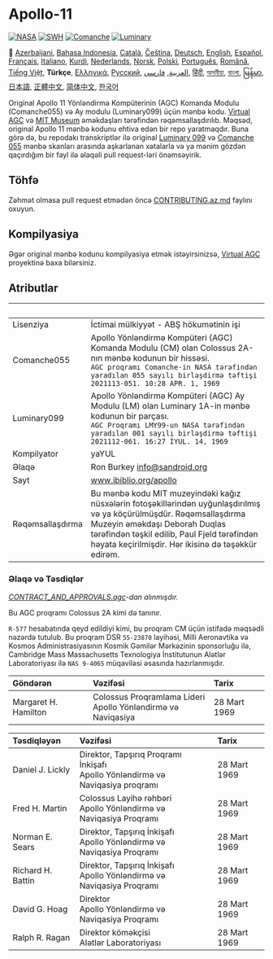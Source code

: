 # Apollo-11

[![NASA][1]][2]
[![SWH]][SWH_URL]
[![Comanche]][ComancheMilestone]
[![Luminary]][LuminaryMilestone]

🎌
[Azerbaijani][AZ],
[Bahasa Indonesia][ID],
[Català][CA],
[Čeština][CZ],
[Deutsch][DE],
[English][EN],
[Español][ES],
[Français][FR],
[Italiano][IT],
[Kurdi][KU],
[Nederlands][NL],
[Norsk][NO],
[Polski][PL],
[Português][PT_BR],
[Română][RO],
[Tiếng Việt][VI],
**Türkçe**,
[Ελληνικά][GR],
[Русский][RU],
[العربية][AR],
[فارسی][FA],
[हिंदी][HI_IN],
[অসমীয়া][AS_IN],
[বাংলা][BD_BN],
[မြန်မာ][MM],
[日本語][JA],
[正體中文][ZH_TW],
[简体中文][ZH_CN],
[한국어][KO_KR]

[AR]:README.ar.md
[AS_IN]:README.as_in.md
[AZ]:README.az.md
[BD_BN]:README.bd_bn.md
[BE]:README.be.md
[CA]:README.ca.md
[CZ]:README.cz.md
[DA]:README.da.md
[DE]:README.de.md
[EN]:../README.md
[ES]:README.es.md
[FA]:README.fa.md
[FR]:README.fr.md
[GL]:README.gl.md
[GR]:README.gr.md
[HI_IN]:README.hi_in.md
[ID]:README.id.md
[IT]:README.it.md
[JA]:README.ja.md
[KO_KR]:README.ko_kr.md
[KU]:README.ku.md
[LT]:README.lt.md
[MM]:README.mm.md
[MN]:README.mn.md
[NE]:README.ne.md
[NL]:README.nl.md
[NO]:README.no.md
[PL]:README.pl.md
[PT_BR]:README.pt_br.md
[RO]:README.ro.md
[RU]:README.ru.md
[TR]:README.tr.md
[UK]:README.ua.md
[VI]:README.vi.md
[ZH_CN]:README.zh_cn.md
[ZH_TW]:README.zh_tw.md

Original Apollo 11 Yönləndirmə Kompüterinin (AGC) Komanda Modulu (Comanche055) və Ay modulu (Luminary099) üçün mənbə kodu. [Virtual AGC][3] və [MIT Museum][4] əməkdaşları tərəfindən rəqəmsallaşdırılıb. Məqsəd, original Apollo 11 mənbə kodunu ehtiva edən bir repo yaratmaqdır. Buna görə də, bu repodakı transkriptlər ilə original [Luminary 099][5] və [Comanche 055][6] mənbə skanları arasında aşkarlanan xətalarla və ya mənim gözdən qaçırdığım bir fayl ilə əlaqəli pull request-ləri önəmsəyirik.

## Töhfə

Zəhmət olmasa pull request etmədən öncə [CONTRIBUTING.az.md][7] faylını oxuyun.

## Kompilyasiya

Əgər original mənbə kodunu kompilyasiya etmək istəyirsinizsə, [Virtual AGC][8] proyektinə baxa bilərsiniz.

## Atributlar

&nbsp;               | &nbsp;
:--------------      | :-----
Lisenziya            | İctimai mülkiyyət - ABŞ hökumətinin işi
Comanche055          | Apollo Yönləndirmə Kompüteri (AGC) Komanda Modulu (CM) olan Colossus 2A-nın mənbə kodunun bir hissəsi.<br>`AGC proqramı Comanche-in NASA tərəfindən yaradılan 055 sayılı birləşdirmə təftişi`<br>`2021113-051. 10:28 APR. 1, 1969`
Luminary099          | Apollo Yönləndirmə Kompüteri (AGC) Ay Modulu (LM) olan Luminary 1A-in mənbə kodunun bir parçası.<br>`AGC Proqramı LMY99-un NASA tərəfindən yaradılan 001 sayılı birləşdirmə təftişi`<br>`2021112-061. 16:27 İYUL. 14, 1969`
Kompilyator          | yaYUL
Əlaqə                | Ron Burkey <info@sandroid.org>
Sayt                 | www.ibiblio.org/apollo
Rəqəmsallaşdırma     | Bu mənbə kodu MIT muzeyindəki kağız nüsxələrin fotoşəkillərindən uyğunlaşdırılmış və ya köçürülmüşdür. Rəqəmsallaşdırma Muzeyin əməkdaşı Deborah Duqlas tərəfindən təşkil edilib, Paul Fjeld tərəfindən həyata keçirilmişdir. Hər ikisinə də təşəkkür edirəm.

### Əlaqə və Təsdiqlər

*[CONTRACT_AND_APPROVALS.agc]-dan alınmışdır.*

Bu AGC proqramı Colossus 2A kimi də tanınır.

`R-577` hesabatında qeyd edildiyi kimi, bu proqram CM üçün istifadə məqsədli nəzərdə tutulub. Bu proqram DSR `55-23870` layihəsi, Milli Aeronavtika və Kosmos Administrasiyasının Kosmik Gəmilər Mərkəzinin sponsorluğu ilə, Cambridge Mass Massachusetts Texnologiya İnstitutunun Alətlər Laboratoriyası ilə `NAS 9-4065` müqaviləsi əsasında hazırlanmışdır.

Göndərən             | Vəzifəsi | Tarix
:------------------- | :------  | :----
Margaret H. Hamilton | Colossus Proqramlama Lideri<br>Apollo Yönləndirmə və Naviqasiya                   | 28 Mart 1969

Təsdiqləyən          | Vəzifəsi  | Tarix
:----------------    | :------   | :----
Daniel J. Lickly     | Direktor, Tapşırıq Proqramı İnkişafı<br>Apollo Yönləndirmə və Naviqasiya proqramı | 28 Mart 1969
Fred H. Martin       | Colossus Layihə rəhbəri<br>Apollo Yönləndirmə və Naviqasiya Proqramı              | 28 Mart 1969
Norman E. Sears      | Direktor, Tapşırıq İnkişafı<br>Apollo Yönləndirmə və Naviqasiya Proqramı          | 28 Mart 1969
Richard H. Battin    | Direktor, Tapşırıq İnkişafı<br>Apollo Yönləndirmə və Naviqasiya Proqramı          | 28 Mart 1969
David G. Hoag        | Direktor<br>Apollo Yönləndirmə və Naviqasiya Proqramı                             | 28 Mart 1969
Ralph R. Ragan       | Direktor köməkçisi<br>Alətlər Laboratoriyası                                      | 28 Mart 1969

[CONTRACT_AND_APPROVALS.agc]:https://github.com/chrislgarry/Apollo-11/blob/master/Comanche055/CONTRACT_AND_APPROVALS.agc
[1]:https://flat.badgen.net/badge/NASA/Mission%20Overview/0B3D91
[2]:https://www.nasa.gov/mission_pages/apollo/missions/apollo11.html
[3]:http://www.ibiblio.org/apollo/
[4]:http://web.mit.edu/museum/
[5]:http://www.ibiblio.org/apollo/ScansForConversion/Luminary099/
[6]:http://www.ibiblio.org/apollo/ScansForConversion/Comanche055/
[7]:https://github.com/chrislgarry/Apollo-11/blob/master/CONTRIBUTING.tr.md
[8]:https://github.com/rburkey2005/virtualagc
[SWH]:https://flat.badgen.net/badge/Software%20Heritage/Archive/0B3D91
[SWH_URL]:https://archive.softwareheritage.org/browse/origin/https://github.com/chrislgarry/Apollo-11/
[Comanche]:https://flat.badgen.net/github/milestones/chrislgarry/Apollo-11/1
[ComancheMilestone]:https://github.com/chrislgarry/Apollo-11/milestone/1
[Luminary]:https://flat.badgen.net/github/milestones/chrislgarry/Apollo-11/2
[LuminaryMilestone]:https://github.com/chrislgarry/Apollo-11/milestone/2
